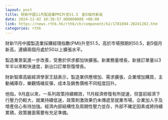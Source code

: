 ```yaml
---
layout: post
title: 財新中國11月製造業PMI升至51.5　創5個月新高
date: 2024-12-02 10:30:57.000000000 +08:00
link: https://news.rthk.hk/rthk/ch/component/k2/1781694-20241202.htm
categories: rthk
---
```


財新11月中國製造業採購經理指數(PMI)升至51.5，高於市場預期的50.5，創5個月新高，連續兩個月處於50以上擴張水平。

製造業景氣進一步改善，受惠於供求都加快擴張。新業務量增長，新接訂單量以3年半以來較快速度，新出口訂單恢復增長。

財新智庫高級經濟學家王喆表示，製造業供應增加、需求擴張，企業增加購買，主動補庫存，樂觀情緒反彈，成本及銷售價格不同程度回升。

他指，9月底以來，一系列政策持續顯效，11月經濟修復有所提速，但當前經濟下行壓力仍較大，就業持續低迷，政策刺激效果仍未傳遞至就業市場，企業加人手及增產信心有待加強。經濟內部結構性及周期性壓力並存，外部不確定因素或將持續累積，政策層面需要有充足準備。
